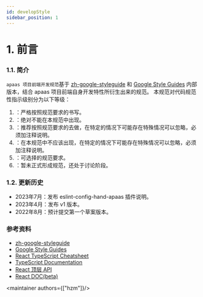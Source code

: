 ```yaml
---
id: developStyle
sidebar_position: 1
---
```



# 1. 前言

### 1.1. 简介

`apaas 项目前端开发规范`基于 [zh-google-styleguide](https://github.com/zh-google-styleguide/zh-google-styleguide) 和 [Google Style Guides](https://github.com/google/styleguide) 内部版本，结合 apaas 项目前端自身开发特性所衍生出来的规范。
本规范对代码规范性指示级别分为以下等级：

1. <intro type="must" />：严格按照规范要求的书写。
2. <intro type="forbidden" />：绝对不能在本规范中出现。
3. <intro type="should" />：推荐按照规范要求的去做，在特定的情况下可能存在特殊情况可以忽略，必须加注释说明。
4. <intro type="shouldNot" />：在本规范中不应该出现，在特定的情况下可能存在特殊情况可以忽略，必须加注释说明。
5. <intro type="optional" />：可选择的规范要求。
6. <intro type="draft" />：暂未正式形成规范，还处于讨论阶段。

### 1.2. 更新历史

* 2023年7月：发布 eslint-config-hand-apaas 插件说明。
* 2023年4月：发布 v1 版本。
* 2022年8月：预计提交第一个草案版本。

### 参考资料
- [zh-google-styleguide](https://github.com/zh-google-styleguide/zh-google-styleguide)
- [Google Style Guides](https://github.com/google/styleguide)
- [React TypeScript Cheatsheet](https://react-typescript-cheatsheet.netlify.app/docs/basic/troubleshooting/operators)
- [TypeScript Documentation](https://www.typescriptlang.org/docs/handbook/)
- [React 顶层 API](https://zh-hans.reactjs.org/docs/react-api.html)
- [React DOC(beta)](https://beta.reactjs.org/)

<maintainer authors={["hzm"]}/>

